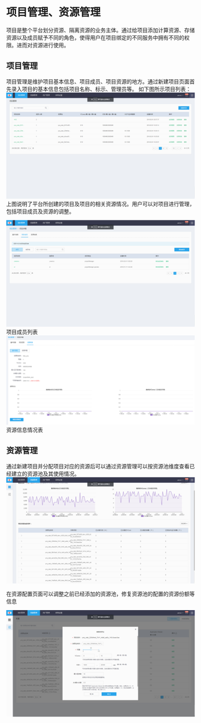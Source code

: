 # 项目管理、资源管理
  项目是整个平台划分资源、隔离资源的业务主体。通过给项目添加计算资源、存储资源以及成员赋予不同的角色，使得用户在项目绑定的不同服务中拥有不同的权限。进而对资源进行使用。


## 项目管理
项目管理是维护项目基本信息、项目成员、项目资源的地方。通过新建项目页面首先录入项目的基本信息包括项目名称、标示、管理员等。
如下图所示项目列表：
  ![](/平台管理/图片/项目列表.png)
上图说明了平台所创建的项目及项目的相关资源情况。用户可以对项目进行管理，包括项目成员及资源的调整。

  ![](/平台管理/图片/项目成员.png)
  项目成员列表
  ![](/平台管理/图片/资源信息列表.png)
  资源信息情况表





## 资源管理
通过新建项目并分配项目对应的资源后可以通过资源管理可以按资源池维度查看已经建立的资源池及其使用情况。
  ![](/平台管理/图片/资源.png)

在资源配置页面可以调整之前已经添加的资源池，修复资源池的配置的资源份额等信息

  ![](/平台管理/图片/配置资源.png)
